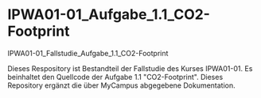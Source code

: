 # IPWA01-01_Aufgabe_1.1_CO2-Footprint
IPWA01-01_Fallstudie_Aufgabe_1.1_CO2-Footprint

Dieses Respository ist Bestandteil der Fallstudie des Kurses IPWA01-01. Es beinhaltet den Quellcode der Aufgabe 1.1 "CO2-Footprint". Dieses Repository ergänzt die über MyCampus abgegebene Dokumentation.
